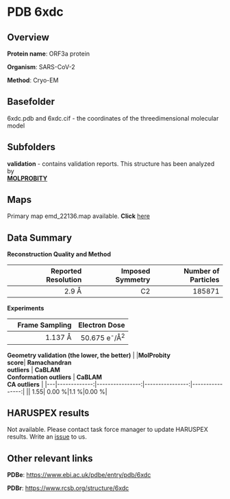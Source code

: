 # PDB 6xdc

## Overview

**Protein name**: ORF3a protein

**Organism**: SARS-CoV-2

**Method**: Cryo-EM



## Basefolder

6xdc.pdb and 6xdc.cif - the coordinates of the threedimensional molecular model

## Subfolders





**validation** - contains validation reports. This structure has been analyzed by <br>  [**MOLPROBITY**](https://github.com/thorn-lab/coronavirus_structural_task_force/tree/master/pdb/ORF3a_protein/SARS-CoV-2/6xdc/validation/molprobity)    



## Maps

Primary map emd_22136.map available. **Click** [here](http://ftp.wwpdb.org/pub/emdb/structures/EMD-22136/map/) 

## Data Summary
**Reconstruction Quality and Method**

|   | Reported Resolution | Imposed Symmetry | Number of Particles |
|---|-------------:|----------------:|--------------:|
|   |2.9 Å|C2|185871|

**Experiments**

|   | Frame Sampling | Electron Dose |
|---|-------------:|----------------:|
|   |1.137 Å|50.675 e<sup>-</sup>/Å<sup>2</sup>|

**Geometry validation (the lower, the better)**
|   |**MolProbity<br>score**| **Ramachandran<br>outliers** | **CaBLAM<br>Conformation outliers** | **CaBLAM<br>CA outliers** |
|---|-------------:|----------------:|----------------:|----------------:|
||  1.55|  0.00 %|1.1 %|0.00 %|

## HARUSPEX results

Not available. Please contact task force manager to update HARUSPEX results. Write an [issue](https://github.com/thorn-lab/coronavirus_structural_task_force/issues) to us.

## Other relevant links 
**PDBe**:  https://www.ebi.ac.uk/pdbe/entry/pdb/6xdc
 
**PDBr**: https://www.rcsb.org/structure/6xdc 
